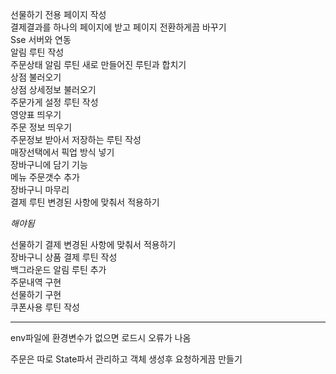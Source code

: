 선물하기 전용 페이지 작성  
결제결과를 하나의 페이지에 받고 페이지 전환하게끔 바꾸기  
Sse 서버와 연동  
알림 루틴 작성  
주문상태 알림 루틴 새로 만들어진 루틴과 합치기  
상점 불러오기  
상점 상세정보 불러오기  
주문가게 설정 루틴 작성  
영양표 띄우기  
주문 정보 띄우기   
주문정보 받아서 저장하는 루틴 작성  
매장선택에서 픽업 방식 넣기  
장바구니에 담기 기능  
메뉴 주문갯수 추가  
장바구니 마무리  
결제 루틴 변경된 사항에 맞춰서 적용하기  

*해야됨*  

선물하기 결제 변경된 사항에 맞춰서 적용하기  
장바구니 상품 결제 루틴 작성  
백그라운드 알림 루틴 추가  
주문내역 구현  
선물하기 구현  
쿠폰사용 루틴 작성  

--------------------------------------------------------------------  

env파일에 환경변수가 없으면 로드시 오류가 나옴  

주문은 따로 State파서 관리하고 객체 생성후 요청하게끔 만들기  